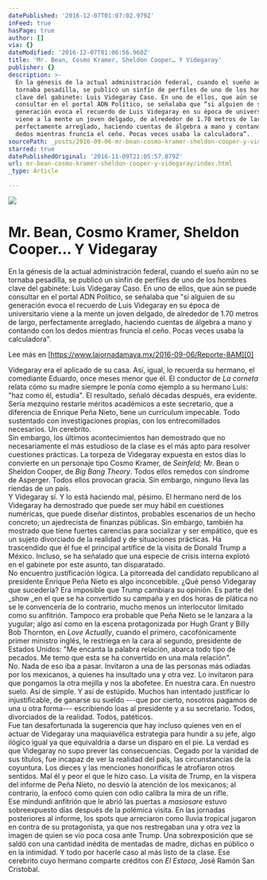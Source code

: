 ```yaml
---
datePublished: '2016-12-07T01:07:02.979Z'
inFeed: true
hasPage: true
author: []
via: {}
dateModified: '2016-12-07T01:06:56.960Z'
title: 'Mr. Bean, Cosmo Kramer, Sheldon Cooper… Y Videgaray'
publisher: {}
description: >-
  En la génesis de la actual administración federal, cuando el sueño aún no se
  tornaba pesadilla, se publicó un sinfín de perfiles de uno de los hombres
  clave del gabinete: Luis Videgaray Caso. En uno de ellos, que aún se puede
  consultar en el portal ADN Político, se señalaba que “si alguien de su
  generación evoca el recuerdo de Luis Videgaray en su época de universitario
  viene a la mente un joven delgado, de alrededor de 1.70 metros de largo,
  perfectamente arreglado, haciendo cuentas de álgebra a mano y contando con los
  dedos mientras fruncía el ceño. Pocas veces usaba la calculadora”.
sourcePath: _posts/2016-09-06-mr-bean-cosmo-kramer-sheldon-cooper-y-videgaray.md
starred: true
datePublishedOriginal: '2016-11-09T21:05:57.079Z'
url: mr-bean-cosmo-kramer-sheldon-cooper-y-videgaray/index.html
_type: Article

---
```

![](https://the-grid-user-content.s3-us-west-2.amazonaws.com/521bbce3-56b3-410a-98f2-06ed1777f2ab.jpg)

# Mr. Bean, Cosmo Kramer, Sheldon Cooper... Y Videgaray

En la génesis de la actual administración federal, cuando el sueño aún no se tornaba pesadilla, se publicó un sinfín de perfiles de uno de los hombres clave del gabinete: Luis Videgaray Caso. En uno de ellos, que aún se puede consultar en el portal ADN Político, se señalaba que "si alguien de su generación evoca el recuerdo de Luis Videgaray en su época de universitario viene a la mente un joven delgado, de alrededor de 1.70 metros de largo, perfectamente arreglado, haciendo cuentas de álgebra a mano y contando con los dedos mientras fruncía el ceño. Pocas veces usaba la calculadora".

Lee más en [https://www.lajornadamaya.mx/2016-09-06/Reporte-8AM][0]

Videgaray era el aplicado de su casa. Así, igual, lo recuerda su hermano, el comediante Eduardo, once meses menor que él. El conductor de _La corneta_ relata cómo su madre siempre le ponía como ejemplo a su hermano Luis: "haz como él, estudia". El resultado, señaló décadas después, era evidente. Sería mezquino restarle méritos académicos a este secretario, que a diferencia de Enrique Peña Nieto, tiene un currículum impecable. Todo sustentado con investigaciones propias, con los entrecomillados necesarios. Un cerebrito.  
Sin embargo, los últimos acontecimientos han demostrado que no necesariamente el más estudioso de la clase es el más apto para resolver cuestiones prácticas. La torpeza de Videgaray expuesta en estos días lo convierte en un personaje tipo Cosmo Kramer, de _Seinfeld;_ Mr. Bean o Sheldon Cooper, de _Big Bang Theory_. Todos ellos remedos con síndrome de Asperger. Todos ellos provocan gracia. Sin embargo, ninguno lleva las riendas de un país.  
Y Videgaray sí. Y lo está haciendo mal, pésimo. El hermano nerd de los Videgaray ha demostrado que puede ser muy hábil en cuestiones numéricas, que puede diseñar distintos, probables escenarios de un hecho concreto; un ajedrecista de finanzas públicas. Sin embargo, también ha mostrado que tiene fuertes carencias para socializar y ser empático, que es un sujeto divorciado de la realidad y de situaciones prácticas. Ha trascendido que él fue el principal artífice de la visita de Donald Trump a México. Incluso, se ha señalado que una especie de crisis interna explotó en el gabinete por este asunto, tan disparatado.   
No encuentro justificación lógica. La pitorreada del candidato republicano al presidente Enrique Peña Nieto es algo inconcebible. ¿Qué pensó Videgaray que sucedería? Era imposible que Trump cambiara su opinión. Es parte del _show _en el que se ha convertido su campaña y en dos horas de plática no se le convencería de lo contrario, mucho menos un interlocutor limitado como su anfitrión. Tampoco era probable que Peña Nieto se le lanzara a la yugular; algo así como en la escena protagonizada por Hugh Grant y Billy Bob Thornton, en _Love Actually_, cuando el primero, cacofónicamente primer ministro inglés, le restriega en la cara al segundo, presidente de Estados Unidos: "Me encanta la palabra relación, abarca todo tipo de pecados. Me temo que esta se ha convertido en una mala relación".   
No. Nada de eso iba a pasar. Invitaron a una de las personas más odiadas por los mexicanos, a quienes ha insultado una y otra vez. Lo invitaron para que pongamos la otra mejilla y nos la abofetee. En nuestra cara. En nuestro suelo. Así de simple. Y así de estúpido. Muchos han intentado justificar lo injustificable, de ganarse su sueldo ---que por cierto, nosotros pagamos de una u otra forma--- escribiendo loas al presidente y a su secretario. Todos, divorciados de la realidad. Todos, patéticos.  
Fue tan desafortunada la sugerencia que hay incluso quienes ven en el actuar de Videgaray una maquiavélica estrategia para hundir a su jefe, algo ilógico igual ya que equivaldría a darse un disparo en el pie. La verdad es que Videgaray no supo prever las consecuencias. Cegado por la vanidad de sus títulos, fue incapaz de ver la realidad del país, las circunstancias de la coyuntura. Los dieces y las menciones honoríficas le atrofiaron otros sentidos. Mal él y peor el que le hizo caso. La visita de Trump, en la víspera del informe de Peña Nieto, no desvió la atención de los mexicanos; al contrario, la enfocó como quien con odio calibra la mira de un rifle.  
Ese mindundi anfitrión que le abrió las puertas a _masiosare_ estuvo sobreexpuesto días después de la polémica visita. En las jornadas posteriores al informe, los spots que arreciaron como lluvia tropical jugaron en contra de su protagonista, ya que nos restregaban una y otra vez la imagen de quien se vio poca cosa ante Trump. Una sobrexposición que se saldó con una cantidad inédita de mentadas de madre, dichas en público o en la intimidad. Y todo por hacerle caso al más listo de la clase. Ese cerebrito cuyo hermano comparte créditos con _El Estaca_, José Ramón San Cristobal.

[0]: https://www.lajornadamaya.mx/2016-09-06/Reporte-8AM